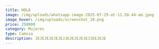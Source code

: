 ```yaml
---
title: HOLA
image: /img/uploads/whatsapp-image-2025-07-29-at-11.50.44-am.jpeg
image_hover: /img/uploads/screenshot_10.png
price: 250000
category: Mujeres
type: Camisa
description: JEJEJEJEJEJEJJEJEJEJEJEJJEEJEJE
---
```

